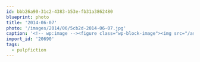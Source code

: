```yaml
---
id: bbb26a90-31c2-4383-b53e-fb31a3862480
blueprint: photo
title: '2014-06-07'
photo: '/images/2014/06/5cb2d-2014-06-07.jpg'
caption: '<!-- wp:image --><figure class="wp-block-image"><img src="/assets/images/2014/06/5cb2d-2014-06-07.jpg" /></figure><!-- /wp:image --><!-- wp:paragraph --><p>"Do you know what they call a Big Mac in France? A Royale with Cheese" #pulpfiction</p><!-- /wp:paragraph -->'
import_id: '20690'
tags:
  - pulpfiction
---
```


